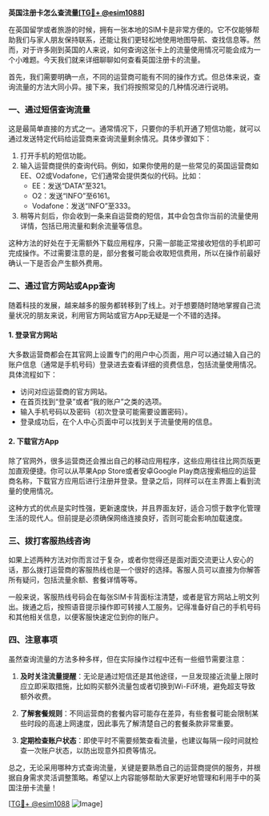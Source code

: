 **英国注册卡怎么查流量[[TG💪+ @esim1088](https://t.me/s/esim1088)]**

在英国留学或者旅游的时候，拥有一张本地的SIM卡是非常方便的。它不仅能够帮助我们与家人朋友保持联系，还能让我们更轻松地使用地图导航、查找信息等。然而，对于许多刚到英国的人来说，如何查询这张卡上的流量使用情况可能会成为一个小难题。今天我们就来详细聊聊如何查看英国注册卡的流量。

首先，我们需要明确一点，不同的运营商可能有不同的操作方式。但总体来说，查询流量的方法大同小异。接下来，我们将按照常见的几种情况进行说明。

### **一、通过短信查询流量**

这是最简单直接的方式之一。通常情况下，只要你的手机开通了短信功能，就可以通过发送特定代码给运营商来查询流量剩余情况。具体步骤如下：

1. 打开手机的短信功能。
2. 输入运营商提供的查询代码。例如，如果你使用的是一些常见的英国运营商如EE、O2或Vodafone，它们通常会提供类似的代码。比如：
   - EE：发送“DATA”至321。
   - O2：发送“INFO”至6161。
   - Vodafone：发送“INFO”至333。
3. 稍等片刻后，你会收到一条来自运营商的短信，其中会包含你当前的流量使用详情，包括已用流量和剩余流量等信息。

这种方法的好处在于无需额外下载应用程序，只需一部能正常接收短信的手机即可完成操作。不过需要注意的是，部分套餐可能会收取短信费用，所以在操作前最好确认一下是否会产生额外费用。

### **二、通过官方网站或App查询**

随着科技的发展，越来越多的服务都转移到了线上。对于想要随时随地掌握自己流量状况的朋友来说，利用官方网站或官方App无疑是一个不错的选择。

#### **1. 登录官方网站**
大多数运营商都会在其官网上设置专门的用户中心页面，用户可以通过输入自己的账户信息（通常是手机号码）登录进去查看详细的资费信息，包括流量使用情况。具体流程如下：
- 访问对应运营商的官方网站。
- 在首页找到“登录”或者“我的账户”之类的选项。
- 输入手机号码以及密码（初次登录可能需要设置密码）。
- 登录成功后，在个人中心页面中可以找到关于流量使用的信息。

#### **2. 下载官方App**
除了官网外，很多运营商还会推出自己的移动应用程序，这些应用往往比网页版更加直观便捷。你可以从苹果App Store或者安卓Google Play商店搜索相应的运营商名称，下载官方应用后进行注册并登录。登录之后，同样可以在主界面上看到流量的使用情况。

这种方式的优点是实时性强，更新速度快，并且界面友好，适合习惯于数字化管理生活的现代人。但前提是必须确保网络连接良好，否则可能会影响加载速度。

### **三、拨打客服热线咨询**

如果上述两种方法对你而言过于复杂，或者你觉得还是面对面交流更让人安心的话，那么拨打运营商的客服热线也是一个很好的选择。客服人员可以直接为你解答所有疑问，包括流量余额、套餐详情等等。

一般来说，客服热线号码会在每张SIM卡背面标注清楚，或者是官方网站上明文列出。拨通之后，按照语音提示操作即可转接人工服务。记得准备好自己的手机号码和其他相关信息，以便客服快速定位到你的账户。

### **四、注意事项**

虽然查询流量的方法多种多样，但在实际操作过程中还有一些细节需要注意：

1. **及时关注流量提醒**：无论是通过短信还是其他途径，一旦发现接近流量上限时应立即采取措施，比如购买额外流量包或者切换到Wi-Fi环境，避免超支导致额外收费。
   
2. **了解套餐规则**：不同运营商的套餐内容可能存在差异，有些套餐可能会限制某些时段的高速上网速度，因此事先了解清楚自己的套餐条款非常重要。

3. **定期检查账户状态**：即使平时不需要频繁查看流量，也建议每隔一段时间就检查一次账户状态，以防出现意外扣费等情况。

总之，无论采用哪种方式查询流量，关键是要熟悉自己的运营商提供的服务，并根据自身需求灵活调整策略。希望以上内容能够帮助大家更好地管理和利用手中的英国注册卡流量！

[[TG💪+ @esim1088](https://t.me/s/esim1088) ![Image](https://i.postimg.cc/4NQfJmqS/Snipaste-2025-05-13-00-14-12.png)]